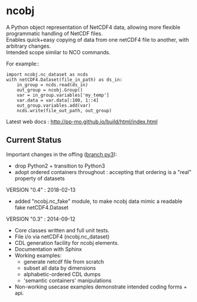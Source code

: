 ncobj
=====

A Python object representation of NetCDF4 data, allowing more flexible
programmatic handling of NetCDF files.  
Enables quick+easy copying of data from one netCDF4 file to another, with
arbitrary changes.  
Intended scope similar to NCO commands.

For example::

    import ncobj.nc_dataset as ncds
    with netCDF4.Dataset(file_in_path) as ds_in:
        in_group = ncds.read(ds_in)
        out_group = ncobj.Group()
        var = in_group.variables['my_temp']
        var.data = var.data[:100, 1::4]
        out_group.variables.add(var)
        ncds.write(file_out_path, out_group)

Latest web docs : http://pp-mo.github.io/build/html/index.html

Current Status
--------------
Important changes in the offing ([branch py3](https://github.com/pp-mo/ncobj/pull/7)):
 * drop Python2 + transition to Python3
 * adopt ordered containers throughout : accepting that ordering is a "real" property of datasets
 

VERSION "0.4" : 2018-02-13
 * added "ncobj.nc_fake" module, to make ncobj data mimic a readable fake netCDF4.Dataset

VERSION "0.3" : 2014-09-12
 * Core classes written and full unit tests.
 * File i/o via netCDF4 (ncobj.nc_dataset)
 * CDL generation facility for ncobj elements.
 * Documentation with Sphinx
 * Working examples:
   * generate netcdf file from scratch
   * subset all data by dimensions
   * alphabetic-ordered CDL dumps
   * 'semantic containers' manipulations
 * Non-working usecase examples demonstrate intended coding forms + api.

